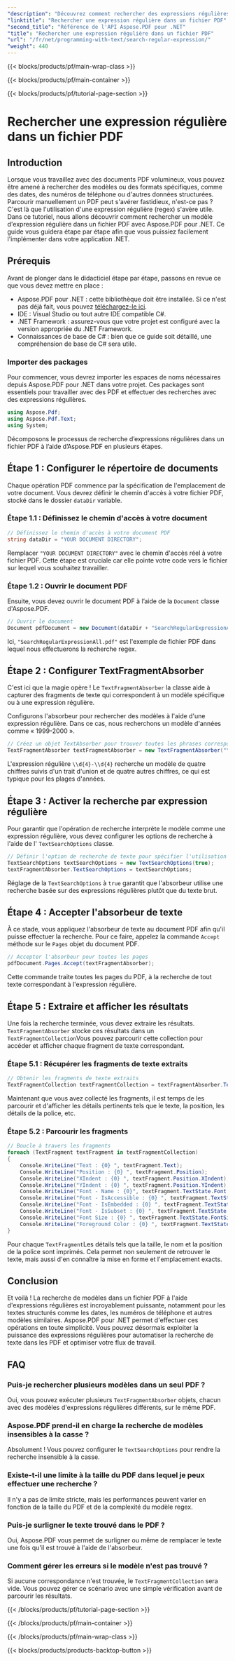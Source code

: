 ```yaml
---
"description": "Découvrez comment rechercher des expressions régulières dans des fichiers PDF avec Aspose.PDF pour .NET grâce à ce tutoriel étape par étape. Boostez votre productivité grâce aux expressions régulières."
"linktitle": "Rechercher une expression régulière dans un fichier PDF"
"second_title": "Référence de l'API Aspose.PDF pour .NET"
"title": "Rechercher une expression régulière dans un fichier PDF"
"url": "/fr/net/programming-with-text/search-regular-expression/"
"weight": 440
---
```


{{< blocks/products/pf/main-wrap-class >}}

{{< blocks/products/pf/main-container >}}

{{< blocks/products/pf/tutorial-page-section >}}

# Rechercher une expression régulière dans un fichier PDF

## Introduction

Lorsque vous travaillez avec des documents PDF volumineux, vous pouvez être amené à rechercher des modèles ou des formats spécifiques, comme des dates, des numéros de téléphone ou d'autres données structurées. Parcourir manuellement un PDF peut s'avérer fastidieux, n'est-ce pas ? C'est là que l'utilisation d'une expression régulière (regex) s'avère utile. Dans ce tutoriel, nous allons découvrir comment rechercher un modèle d'expression régulière dans un fichier PDF avec Aspose.PDF pour .NET. Ce guide vous guidera étape par étape afin que vous puissiez facilement l'implémenter dans votre application .NET.

## Prérequis

Avant de plonger dans le didacticiel étape par étape, passons en revue ce que vous devez mettre en place :

- Aspose.PDF pour .NET : cette bibliothèque doit être installée. Si ce n'est pas déjà fait, vous pouvez [téléchargez-le ici](https://releases.aspose.com/pdf/net/).
- IDE : Visual Studio ou tout autre IDE compatible C#.
- .NET Framework : assurez-vous que votre projet est configuré avec la version appropriée du .NET Framework.
- Connaissances de base de C# : bien que ce guide soit détaillé, une compréhension de base de C# sera utile.

### Importer des packages

Pour commencer, vous devrez importer les espaces de noms nécessaires depuis Aspose.PDF pour .NET dans votre projet. Ces packages sont essentiels pour travailler avec des PDF et effectuer des recherches avec des expressions régulières.

```csharp
using Aspose.Pdf;
using Aspose.Pdf.Text;
using System;
```

Décomposons le processus de recherche d’expressions régulières dans un fichier PDF à l’aide d’Aspose.PDF en plusieurs étapes.

## Étape 1 : Configurer le répertoire de documents

Chaque opération PDF commence par la spécification de l'emplacement de votre document. Vous devrez définir le chemin d'accès à votre fichier PDF, stocké dans le dossier `dataDir` variable.

### Étape 1.1 : Définissez le chemin d'accès à votre document

```csharp
// Définissez le chemin d'accès à votre document PDF
string dataDir = "YOUR DOCUMENT DIRECTORY";
```

Remplacer `"YOUR DOCUMENT DIRECTORY"` avec le chemin d'accès réel à votre fichier PDF. Cette étape est cruciale car elle pointe votre code vers le fichier sur lequel vous souhaitez travailler.

### Étape 1.2 : Ouvrir le document PDF

Ensuite, vous devez ouvrir le document PDF à l’aide de la `Document` classe d'Aspose.PDF.

```csharp
// Ouvrir le document
Document pdfDocument = new Document(dataDir + "SearchRegularExpressionAll.pdf");
```

Ici, `"SearchRegularExpressionAll.pdf"` est l'exemple de fichier PDF dans lequel nous effectuerons la recherche regex.

## Étape 2 : Configurer TextFragmentAbsorber

C'est ici que la magie opère ! Le `TextFragmentAbsorber` la classe aide à capturer des fragments de texte qui correspondent à un modèle spécifique ou à une expression régulière.

Configurons l'absorbeur pour rechercher des modèles à l'aide d'une expression régulière. Dans ce cas, nous recherchons un modèle d'années comme « 1999-2000 ».

```csharp
// Créez un objet TextAbsorber pour trouver toutes les phrases correspondant à l'expression régulière
TextFragmentAbsorber textFragmentAbsorber = new TextFragmentAbsorber("\\d{4}-\\d{4}"); // Comme en 1999-2000
```

L'expression régulière `\\d{4}-\\d{4}` recherche un modèle de quatre chiffres suivis d'un trait d'union et de quatre autres chiffres, ce qui est typique pour les plages d'années.

## Étape 3 : Activer la recherche par expression régulière

Pour garantir que l'opération de recherche interprète le modèle comme une expression régulière, vous devez configurer les options de recherche à l'aide de l' `TextSearchOptions` classe.

```csharp
// Définir l'option de recherche de texte pour spécifier l'utilisation des expressions régulières
TextSearchOptions textSearchOptions = new TextSearchOptions(true);
textFragmentAbsorber.TextSearchOptions = textSearchOptions;
```

Réglage de la `TextSearchOptions` à `true` garantit que l'absorbeur utilise une recherche basée sur des expressions régulières plutôt que du texte brut.

## Étape 4 : Accepter l'absorbeur de texte

À ce stade, vous appliquez l'absorbeur de texte au document PDF afin qu'il puisse effectuer la recherche. Pour ce faire, appelez la commande `Accept` méthode sur le `Pages` objet du document PDF.

```csharp
// Accepter l'absorbeur pour toutes les pages
pdfDocument.Pages.Accept(textFragmentAbsorber);
```

Cette commande traite toutes les pages du PDF, à la recherche de tout texte correspondant à l'expression régulière.

## Étape 5 : Extraire et afficher les résultats

Une fois la recherche terminée, vous devez extraire les résultats. `TextFragmentAbsorber` stocke ces résultats dans un `TextFragmentCollection`Vous pouvez parcourir cette collection pour accéder et afficher chaque fragment de texte correspondant.

### Étape 5.1 : Récupérer les fragments de texte extraits

```csharp
// Obtenir les fragments de texte extraits
TextFragmentCollection textFragmentCollection = textFragmentAbsorber.TextFragments;
```

Maintenant que vous avez collecté les fragments, il est temps de les parcourir et d'afficher les détails pertinents tels que le texte, la position, les détails de la police, etc.

### Étape 5.2 : Parcourir les fragments

```csharp
// Boucle à travers les fragments
foreach (TextFragment textFragment in textFragmentCollection)
{
    Console.WriteLine("Text : {0} ", textFragment.Text);
    Console.WriteLine("Position : {0} ", textFragment.Position);
    Console.WriteLine("XIndent : {0} ", textFragment.Position.XIndent);
    Console.WriteLine("YIndent : {0} ", textFragment.Position.YIndent);
    Console.WriteLine("Font - Name : {0}", textFragment.TextState.Font.FontName);
    Console.WriteLine("Font - IsAccessible : {0} ", textFragment.TextState.Font.IsAccessible);
    Console.WriteLine("Font - IsEmbedded : {0} ", textFragment.TextState.Font.IsEmbedded);
    Console.WriteLine("Font - IsSubset : {0} ", textFragment.TextState.Font.IsSubset);
    Console.WriteLine("Font Size : {0} ", textFragment.TextState.FontSize);
    Console.WriteLine("Foreground Color : {0} ", textFragment.TextState.ForegroundColor);
}
```

Pour chaque `TextFragment`Les détails tels que la taille, le nom et la position de la police sont imprimés. Cela permet non seulement de retrouver le texte, mais aussi d'en connaître la mise en forme et l'emplacement exacts.

## Conclusion

Et voilà ! La recherche de modèles dans un fichier PDF à l'aide d'expressions régulières est incroyablement puissante, notamment pour les textes structurés comme les dates, les numéros de téléphone et autres modèles similaires. Aspose.PDF pour .NET permet d'effectuer ces opérations en toute simplicité. Vous pouvez désormais exploiter la puissance des expressions régulières pour automatiser la recherche de texte dans les PDF et optimiser votre flux de travail.

## FAQ

### Puis-je rechercher plusieurs modèles dans un seul PDF ?
Oui, vous pouvez exécuter plusieurs `TextFragmentAbsorber` objets, chacun avec des modèles d'expressions régulières différents, sur le même PDF.

### Aspose.PDF prend-il en charge la recherche de modèles insensibles à la casse ?
Absolument ! Vous pouvez configurer le `TextSearchOptions` pour rendre la recherche insensible à la casse.

### Existe-t-il une limite à la taille du PDF dans lequel je peux effectuer une recherche ?
Il n'y a pas de limite stricte, mais les performances peuvent varier en fonction de la taille du PDF et de la complexité du modèle regex.

### Puis-je surligner le texte trouvé dans le PDF ?
Oui, Aspose.PDF vous permet de surligner ou même de remplacer le texte une fois qu'il est trouvé à l'aide de l'absorbeur.

### Comment gérer les erreurs si le modèle n'est pas trouvé ?
Si aucune correspondance n'est trouvée, le `TextFragmentCollection` sera vide. Vous pouvez gérer ce scénario avec une simple vérification avant de parcourir les résultats.

{{< /blocks/products/pf/tutorial-page-section >}}

{{< /blocks/products/pf/main-container >}}

{{< /blocks/products/pf/main-wrap-class >}}

{{< blocks/products/products-backtop-button >}}